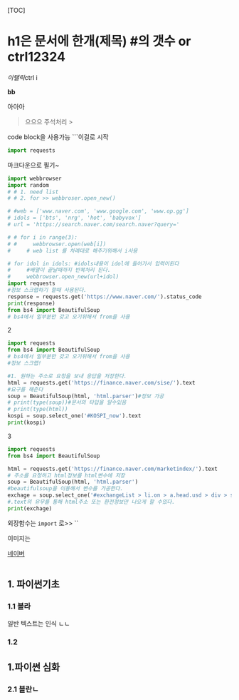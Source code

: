 [TOC]



# h1은 문서에 한개(제목) #의 갯수 or ctrl12324

*이탤릭*ctrl i

**bb**

아아아

> 으으으 주석처리 > 

code block을 사용가능 ```이걸로 시작 

```python
import requests
```

마크다운으로 필기~

```python
import webbrowser
import random
# # 1. need list
# # 2. for >> webbroser.open_new()

# #web = ['www.naver.com', 'www.google.com', 'www.op.gg']
# idols = ['bts', 'nrg', 'hot', 'babyvox']
# url = 'https://search.naver.com/search.naver?query='

# # for i in range(3):
# #     webbrowser.open(web[i]) 
#     # web list 를 차례대로 해주기위해서 i사용

# for idol in idols: #idols내용이 idol에 들어가서 입력이된다 
#     #배열이 끝날때까지 반복처리 된다. 
#     webbrowser.open_new(url+idol)
import requests
#정보 스크랩하기 할때 사용된다. 
response = requests.get('https://www.naver.com/').status_code
print(response)
from bs4 import BeautifulSoup
# bs4에서 일부분만 갖고 오기위해서 from을 사용
```

2

```python
import requests
from bs4 import BeautifulSoup
# bs4에서 일부분만 갖고 오기위해서 from을 사용
#정보 스크랩!

#1. 원하는 주소로 요청을 보내 응답을 저장한다. 
html = requests.get('https://finance.naver.com/sise/').text
#요구를 해준다
soup = BeautifulSoup(html, 'html.parser')#정보 가공
# print(type(soup))#문서의 타입을 알수있음
# print(type(html))
kospi = soup.select_one('#KOSPI_now').text
print(kospi)
```

3

```python
import requests
from bs4 import BeautifulSoup

html = requests.get('https://finance.naver.com/marketindex/').text
# 주소를 요청하고 html정보를 html변수에 저장
soup = BeautifulSoup(html, 'html.parser')
#beautifulsoup을 이용해서 변수를 가공한다. 
exchage = soup.select_one('#exchangeList > li.on > a.head.usd > div > span.value').text
#.text의 유무를 통해 html주소 또는 환전정보만 나오게 할 수있다. 
print(exchage)
```



외장함수는 `import` 로>> ``

이미지는 

[네이버](www.naver.com)

![]()



## 1. 파이썬기초

### 1.1 블라

  일반 텍스트는 인식 ㄴㄴ

### 1.2

## 1.파이썬 심화

### 2.1 블란ㄴ